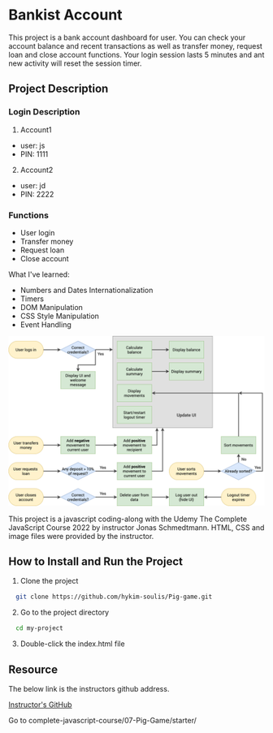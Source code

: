 # Bankist Account

This project is a bank account dashboard for user. You can check your account balance and recent transactions as well as transfer money, request loan and close account functions. Your login session lasts 5 minutes and ant new activity will reset the session timer.

## Project Description

### Login Description

1. Account1

- user: js
- PIN: 1111

2. Account2

- user: jd
- PIN: 2222

### Functions

- User login
- Transfer money
- Request loan
- Close account

What I've learned:

- Numbers and Dates Internationalization
- Timers
- DOM Manipulation
- CSS Style Manipulation
- Event Handling

![Bankist logic flowchart](https://github.com/jonasschmedtmann/complete-javascript-course/blob/master/11-Arrays-Bankist/final/Bankist-flowchart.png?raw=true)

This project is a javascript coding-along with the Udemy The Complete JavaScript Course 2022 by instructor Jonas Schmedtmann. HTML, CSS and image files were provided by the instructor.

## How to Install and Run the Project

1. Clone the project

```bash
  git clone https://github.com/hykim-soulis/Pig-game.git
```

2. Go to the project directory

```bash
  cd my-project
```

3. Double-click the index.html file

## Resource

The below link is the instructors github address.

[Instructor's GitHub](https://github.com/jonasschmedtmann/complete-javascript-course.git)

Go to complete-javascript-course/07-Pig-Game/starter/
